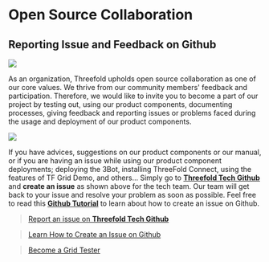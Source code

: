 # Open Source Collaboration

## Reporting Issue and Feedback on Github 

![](./img/tftech_github.png)

As an organization, Threefold upholds open source collaboration as one of our core values. We thrive from our community members' feedback and participation. Therefore, we would like to invite you to become a part of our project by testing out, using our product components, documenting processes, giving feedback and reporting issues or problems faced during the usage and deployment of our product components.

![](./img/tftech_github2.png)

If you have advices, suggestions on our product components or our manual, or if you are having an issue while using our product component deployments; deploying the 3Bot, installing ThreeFold Connect, using the features of TF Grid Demo, and others... Simply go to [__Threefold Tech Github__](https://github.com/threefoldtech/home/issues) and __create an issue__ as shown above for the tech team. Our team will get back to your issue and resolve your problem as soon as possible. Feel free to read this [__Github Tutorial__](https://docs.github.com/en/enterprise/2.15/user/articles/creating-an-issue) to learn about how to create an issue on Github.

> [Report an issue on __Threefold Tech Github__](https://github.com/threefoldtech/home/issues)

> [Learn How to Create an Issue on Github](https://docs.github.com/en/enterprise/2.15/user/articles/creating-an-issue)

> [Become a Grid Tester](test_grid.md)